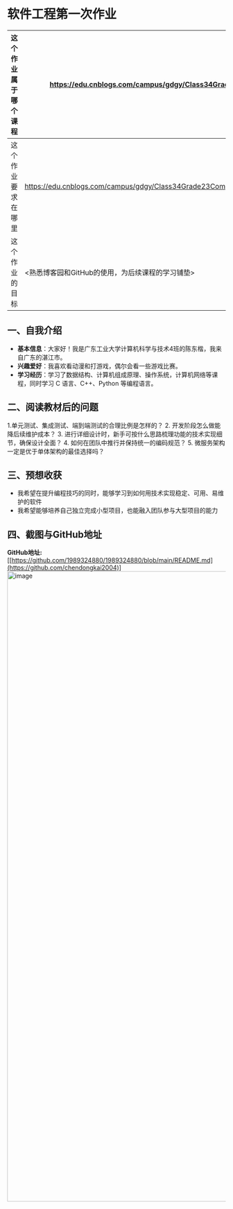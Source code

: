 # 软件工程第一次作业

| 这个作业属于哪个课程 | https://edu.cnblogs.com/campus/gdgy/Class34Grade23ComputerScience/ |
|---|---|
| 这个作业要求在哪里 | https://edu.cnblogs.com/campus/gdgy/Class34Grade23ComputerScience/homework/13478 |
| 这个作业的目标 | <熟悉博客园和GitHub的使用，为后续课程的学习铺垫> |

## 一、自我介绍

- **基本信息**：大家好！我是广东工业大学计算机科学与技术4班的陈东楷，我来自广东的湛江市。
- **兴趣爱好**：我喜欢看动漫和打游戏，偶尔会看一些游戏比赛。
- **学习经历**：学习了数据结构、计算机组成原理、操作系统，计算机网络等课程，同时学习 C 语言、C++、Python  等编程语言。

## 二、阅读教材后的问题

1.单元测试、集成测试、端到端测试的合理比例是怎样的？
2. 开发阶段怎么做能降后续维护成本？
3. 进行详细设计时，新手可按什么思路梳理功能的技术实现细节，确保设计全面？
4. 如何在团队中推行并保持统一的编码规范？
5. 微服务架构一定是优于单体架构的最佳选择吗？

## 三、预想收获

- 我希望在提升编程技巧的同时，能够学习到如何用技术实现稳定、可用、易维护的软件
- 我希望能够培养自己独立完成小型项目，也能融入团队参与大型项目的能力

## 四、截图与GitHub地址


**GitHub地址:** [[https://github.com/1989324880/1989324880/blob/main/README.md](https://github.com/chendongkai2004)]
<img width="2434" height="1454" alt="image" src="https://github.com/user-attachments/assets/80fd91fa-d448-413e-8ad7-44555386f109" />










